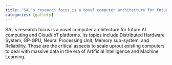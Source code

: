```yaml
---
title: "SAL's research focus is a novel computer architecture for future AI computing and Cloud/IoT platforms."
categories: [gallery]
---
```


SAL's research focus is a novel computer architecture for future AI computing and Cloud/IoT platforms. Its topics include Distributed Hardware System, GP-GPU, Neural Processing Unit, Memory sub-system, and Reliability. These are the critical aspects to scale up/out existing computers to deal with massive data in the era of Artificial Intelligence and Machine Learning.
